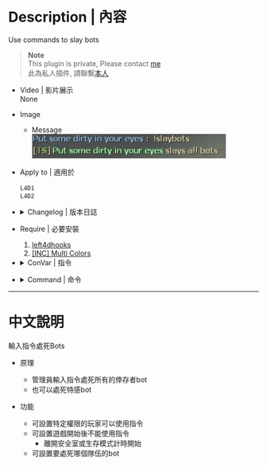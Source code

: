 # Description | 內容
Use commands to slay bots

> __Note__ <br/>
This plugin is private, Please contact [me](https://github.com/fbef0102/Game-Private_Plugin#私人插件列表-private-plugins-list)<br/>
此為私人插件, 請聯繫[本人](https://github.com/fbef0102/Game-Private_Plugin#私人插件列表-private-plugins-list)

* Video | 影片展示
<br/>None

* Image
	* Message
	<br/>![slay_bots_1](image/slay_bots_1.jpg)

* Apply to | 適用於
	```
	L4D1 
	L4D2
	```

* <details><summary>Changelog | 版本日誌</summary>

	* v1.0 (2022-12-21)
		* Request by GGM
		* Initial Release
</details>

* Require | 必要安裝
	1. [left4dhooks](https://forums.alliedmods.net/showthread.php?t=321696)
	2. [[INC] Multi Colors](https://forums.alliedmods.net/showthread.php?t=247770)

* <details><summary>ConVar | 指令</summary>

	* cfg/sourcemod/slay_bots.cfg
		```php
		// Players with these flags have access to use command to slay bots. (Empty = Everyone, -1: Nobody)
		slay_bots_access_flag "z"

		// Changes how message displays. (0: Disable, 1:In chat, 2: In Hint Box, 3: In center text)
		slay_bots_announce_type "1"

		// 0=Plugin off, 1=Plugin on.
		slay_bots_enable "1"

		// If 1, block slay command once survivors leaving saferoom or survival begins
		slay_bots_game_block "0"

		// Slay which team bots. (1=Survivor, 2=Infected, 3=Both)
		slay_bots_team_bots "3"
		```
</details>

* <details><summary>Command | 命令</summary>
	
	* **Slay all bots**
		```php
		sm_slaybots
		```

	* **Teleport all bots to your position and slay them.**
		```php
		sm_nobots
		sm_nobot
		sm_nb
		```
</details>

- - - -
# 中文說明
輸入指令處死Bots

* 原理
	* 管理員輸入指令處死所有的倖存者bot
	* 也可以處死特感bot

* 功能
	* 可設置特定權限的玩家可以使用指令
	* 可設置遊戲開始後不能使用指令
		* 離開安全室或生存模式計時開始
	* 可設置要處死哪個隊伍的bot